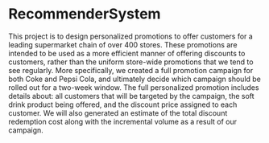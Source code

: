 # RecommenderSystem
This project is to design personalized promotions to offer customers for a leading supermarket chain of over 400 stores. These promotions are intended to be used as a more efficient manner of offering discounts to customers, rather than the uniform store-wide promotions that we tend to see regularly. 
More specifically, we created a full promotion campaign for both Coke and Pepsi Cola, and ultimately decide which campaign should be rolled out for a two-week window. 
The full personalized promotion includes details about: all customers that will be targeted by the campaign, the soft drink product being offered, and the discount price assigned to each customer. 
We will also generated an estimate of the total discount redemption cost along with the incremental volume as a result of our campaign.
